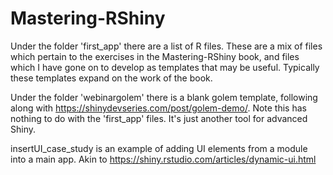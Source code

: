 # Mastering-RShiny
Under the folder 'first_app' there are a list of R files. These are a mix of files which pertain to the exercises in the Mastering-RShiny book, and files which I have gone on to develop as templates that may be useful. Typically these templates expand on the work of the book.

Under the folder 'webinargolem' there is a blank golem template, following along with https://shinydevseries.com/post/golem-demo/. Note this has nothing to do with the 'first_app' files. It's just another tool for advanced Shiny.

insertUI_case_study is an example of adding UI elements from a module into a main app. Akin to https://shiny.rstudio.com/articles/dynamic-ui.html
